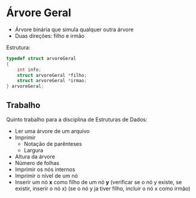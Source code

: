 Árvore Geral
============

* Árvore binária que simula qualquer outra árvore
* Duas direções: filho e irmão

Estrutura:
```c
typedef struct arvoreGeral
{
    int info;
    struct arvoreGeral *filho;
    struct arvoreGeral *irmao;
} arvoreGeral;
```

Trabalho
--------

Quinto trabalho para a disciplina de Estruturas de Dados:

* Ler uma árvore de um arquivo
* Imprimir
    * Notação de parênteses
    * Largura
* Altura da árvore
* Número de folhas
* Imprimir os nós internos
* Imprimir o nível de um nó
* Inserir um nó **x** como filho de um nó **y**
(verificar se o nó y existe, se existir, inserir o nó x)
(se o nó y ja tiver filho, incluir o nó x como irmão)
